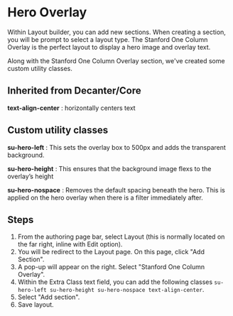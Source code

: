 # Hero Overlay

Within Layout builder, you can add new sections. When creating a section, you will be prompt to select a layout type. The Stanford One Column Overlay is the perfect layout to display a hero image and overlay text.

Along with the Stanford One Column Overlay section, we've created some custom utility classes.

## Inherited from Decanter/Core
**text-align-center** : horizontally centers text

## Custom utility classes
**su-hero-left** : This sets the overlay box to 500px and adds the transparent background.

**su-hero-height** : This ensures that the background image flexs to the overlay’s height

**su-hero-nospace** : Removes the default spacing beneath the hero. This is applied on the hero overlay when there is a filter immediately after.

## Steps

1. From the authoring page bar, select Layout (this is normally located on the far right, inline with Edit option).
2. You will be redirect to the Layout page. On this page, click "Add Section".
3. A pop-up will appear on the right. Select "Stanford One Column Overlay".
4. Within the Extra Class text field, you can add the following classes `su-hero-left su-hero-height su-hero-nospace text-align-center`.
5. Select "Add section".
6. Save layout.
